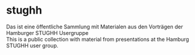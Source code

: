 # stughh
Das ist eine öffentliche Sammlung mit Materialen aus den Vorträgen der Hamburger STUGHH Usergruppe  
This is a public collection with material from presentations at the Hamburg STUGHH user group.
